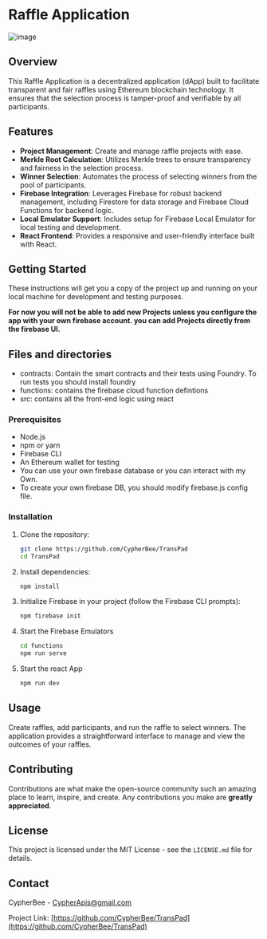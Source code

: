 # Raffle Application
![image](https://github.com/CypherBee/TransPad/assets/99687146/2dde75ba-7175-4e40-8201-109b7e5099b8)

## Overview

This Raffle Application is a decentralized application (dApp) built to facilitate transparent and fair raffles using Ethereum blockchain technology. It ensures that the selection process is tamper-proof and verifiable by all participants.

## Features

- **Project Management**: Create and manage raffle projects with ease.
- **Merkle Root Calculation**: Utilizes Merkle trees to ensure transparency and fairness in the selection process.
- **Winner Selection**: Automates the process of selecting winners from the pool of participants.
- **Firebase Integration**: Leverages Firebase for robust backend management, including Firestore for data storage and Firebase Cloud Functions for backend logic.
- **Local Emulator Support**: Includes setup for Firebase Local Emulator for local testing and development.
- **React Frontend**: Provides a responsive and user-friendly interface built with React.

## Getting Started

These instructions will get you a copy of the project up and running on your local machine for development and testing purposes.

**For now you will not be able to add new Projects unless you configure the app with your own firebase account. you can add Projects directly from the firebase UI.**

## Files and directories
- contracts: Contain the smart contracts and their tests using Foundry. To run tests you should install foundry
- functions: contains the firebase cloud function defintions
- src: contains all the front-end logic using react 

### Prerequisites

- Node.js
- npm or yarn
- Firebase CLI
- An Ethereum wallet for testing
- You can use your own firebase database or you can interact with my Own. 
- To create your own firebase DB, you should modify firebase.js config file.

### Installation

1. Clone the repository:
   ```bash
   git clone https://github.com/CypherBee/TransPad
   cd TransPad

2. Install dependencies:
    ```bash
    npm install

3. Initialize Firebase in your project (follow the Firebase CLI prompts):
    ```bash
    npm firebase init

4. Start the Firebase Emulators
    ```bash
    cd functions
    npm run serve

5. Start the react App
    ```bash
    npm run dev

## Usage

Create raffles, add participants, and run the raffle to select winners. The application provides a straightforward interface to manage and view the outcomes of your raffles.

## Contributing

Contributions are what make the open-source community such an amazing place to learn, inspire, and create. Any contributions you make are **greatly appreciated**.

## License

This project is licensed under the MIT License - see the `LICENSE.md` file for details.

## Contact

CypherBee - CypherApis@gmail.com

Project Link: [https://github.com/CypherBee/TransPad](https://github.com/CypherBee/TransPad)
